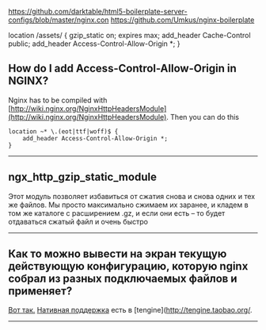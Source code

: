 https://github.com/darktable/html5-boilerplate-server-configs/blob/master/nginx.con
https://github.com/Umkus/nginx-boilerplate


 location /assets/ {
                gzip_static on; 
                expires max;
                add_header Cache-Control public;
        add_header Access-Control-Allow-Origin *;
        }  


## How do I add Access-Control-Allow-Origin in NGINX?

Nginx has to be compiled with [http://wiki.nginx.org/NginxHttpHeadersModule](http://wiki.nginx.org/NginxHttpHeadersModule). Then you can do this

``` nginx
location ~* \.(eot|ttf|woff)$ {
    add_header Access-Control-Allow-Origin *;
}
```

----------------

## ngx_http_gzip_static_module

Этот модуль позволяет избавиться от сжатия снова и снова одних и тех же файлов. Мы просто максимально сжимаем их заранее, и кладем в том же каталоге с расширением .gz, и если они есть – то будет отдаваться сжатый файл и очень быстро

------------

## Как то можно вывести на экран текущую действующую конфигурацию, которую nginx собрал из разных подключаемых файлов и применяет?

[Вот так.](http://serverfault.com/a/361465) [Нативная поддержка](http://tengine.taobao.org/document/commandline.html) есть в [tengine](http://tengine.taobao.org/.

-------------------


